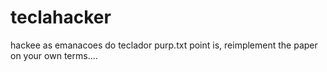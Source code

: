 # teclahacker
hackee as emanacoes do teclador
purp.txt
point is, reimplement the  paper on your own terms....
